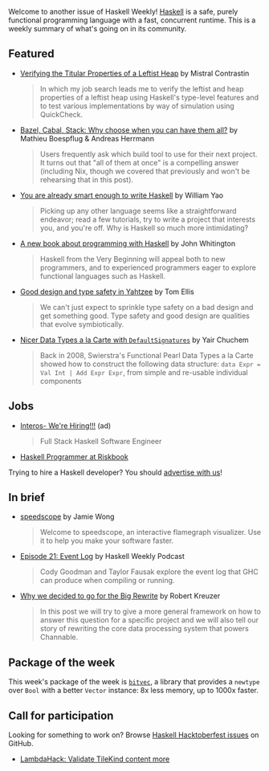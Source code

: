 Welcome to another issue of Haskell Weekly!
[Haskell](https://www.haskell.org) is a safe, purely functional programming language with a fast, concurrent runtime.
This is a weekly summary of what's going on in its community.

## Featured

- [Verifying the Titular Properties of a Leftist Heap](https://dodisturb.me/posts/2019-10-03-Verifying-the-Titular-Properties-of-a-Leftist-Heap.html) by Mistral Contrastin
  > In which my job search leads me to verify the leftist and heap properties of a leftist heap using Haskell's type-level features and to test various implementations by way of simulation using QuickCheck.

- [Bazel, Cabal, Stack: Why choose when you can have them all?](https://www.tweag.io/posts/2019-10-09-bazel-cabal-stack.html) by Mathieu Boespflug & Andreas Herrmann
  > Users frequently ask which build tool to use for their next project. It turns out that "all of them at once" is a compelling answer (including Nix, though we covered that previously and won't be rehearsing that in this post).

- [You are already smart enough to write Haskell](https://www.williamyaoh.com/posts/2019-10-05-you-are-already-smart-enough.html) by William Yao
  > Picking up any other language seems like a straightforward endeavor; read a few tutorials, try to write a project that interests you, and you're off. Why is Haskell so much more intimidating?

- [A new book about programming with Haskell](https://www.haskellfromtheverybeginning.com/) by John Whitington
  > Haskell from the Very Beginning will appeal both to new programmers, and to experienced programmers eager to explore functional languages such as Haskell.

- [Good design and type safety in Yahtzee](http://h2.jaguarpaw.co.uk/posts/good-design-and-type-safety-in-yahtzee/) by Tom Ellis
  > We can't just expect to sprinkle type safety on a bad design and get something good. Type safety and good design are qualities that evolve symbiotically.

- [Nicer Data Types a la Carte with `DefaultSignatures`](https://yairchu.github.io/posts/dtalc-with-defaultsigs.html) by Yair Chuchem
  > Back in 2008, Swierstra's Functional Pearl Data Types a la Carte showed how to construct the following data structure: `data Expr = Val Int | Add Expr Expr`, from simple and re-usable individual components

## Jobs

- [Interos- We're Hiring!!!](https://interos.applicantpro.com/jobs/986650.html) (ad)
  > Full Stack Haskell Software Engineer

- [Haskell Programmer at Riskbook](https://www.reddit.com/r/haskell/comments/den2le/job_haskell_programmer_at_riskbook_remote/)

Trying to hire a Haskell developer?
You should [advertise with us](https://haskellweekly.news/advertising.html)!

## In brief

- [speedscope](https://www.speedscope.app) by Jamie Wong
  > Welcome to speedscope, an interactive flamegraph visualizer. Use it to help you make your software faster.

- [Episode 21: Event Log](https://haskellweekly.news/podcast/episodes/21.html) by Haskell Weekly Podcast
  > Cody Goodman and Taylor Fausak explore the event log that GHC can produce when compiling or running.

- [Why we decided to go for the Big Rewrite](https://tech.channable.com/posts/2019-10-04-why-we-decided-to-go-for-the-big-rewrite.html) by Robert Kreuzer
  > In this post we will try to give a more general framework on how to answer this question for a specific project and we will also tell our story of rewriting the core data processing system that powers Channable.

## Package of the week

This week's package of the week is [`bitvec`](https://hackage.haskell.org/package/bitvec-1.0.1.2), a library that provides a `newtype` over `Bool` with a better `Vector` instance: 8x less memory, up to 1000x faster.

## Call for participation

Looking for something to work on?
Browse [Haskell Hacktoberfest issues](https://github.com/issues?q=is%3Aissue+is%3Aopen+label%3Ahacktoberfest+language%3Ahaskell) on GitHub.

-   [LambdaHack: Validate TileKind content more](https://github.com/LambdaHack/LambdaHack/issues/186)
